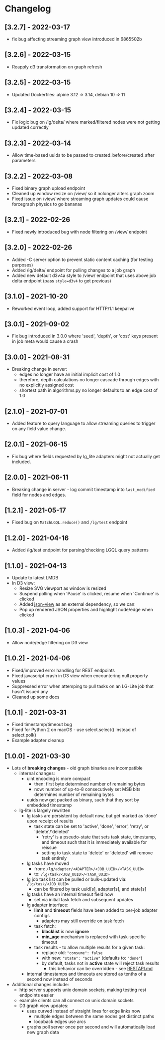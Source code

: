 # Changelog

## [3.2.7] - 2022-03-17
- fix bug affecting streaming graph view introduced in 6865502b

## [3.2.6] - 2022-03-15
- Reapply d3 transformation on graph refresh

## [3.2.5] - 2022-03-15
- Updated Dockerfiles: alpine 3.12 => 3.14, debian 10 => 11

## [3.2.4] - 2022-03-15
- Fix logic bug on /lg/delta/<job> where marked/filtered nodes were not getting updated correctly

## [3.2.3] - 2022-03-14
- Allow time-based uuids to be passed to created_before/created_after parameters

## [3.2.2] - 2022-03-08
- Fixed binary graph upload endpoint
- Cleaned up window resize on /view/<uuid> so it nolonger alters graph zoom
- Fixed issue on /view/<uuid> where streaming graph updates could cause forcegraph physics to go bananas

## [3.2.1] - 2022-02-26
- Fixed newly introduced bug with node filtering on /view/<uuid> endpoint

## [3.2.0] - 2022-02-26
- Added -C server option to prevent static content caching (for testing purposes)
- Added /lg/delta/<uuid> endpoint for pulling changes to a job graph
- Added new default d3v4a style to /view/<uuid> endpoint that uses above job delta endpoint (pass `style=d3v4` to get previous)

## [3.1.0] - 2021-10-20
- Reworked event loop, added support for HTTP/1.1 keepalive

## [3.0.1] - 2021-09-02
- Fix bug introduced in 3.0.0 where 'seed', 'depth', or 'cost' keys present in job meta would cause a crash

## [3.0.0] - 2021-08-31

- Breaking change in server:
  - edges no longer have an initial implicit cost of 1.0
  - therefore, depth calculations no longer cascade through edges with no explicitly assigned cost
  - shortest path in algorithms.py no longer defaults to an edge cost of 1.0

## [2.1.0] - 2021-07-01

- Added feature to query language to allow streaming queries to trigger on any field value change.

## [2.0.1] - 2021-06-15

- Fix bug where fields requested by lg_lite adapters might not actually get included.

## [2.0.0] - 2021-06-11

- Breaking change in server - log commit timestamp into `last_modified` field for nodes and edges.

## [1.2.1] - 2021-05-17

- Fixed bug on `MatchLGQL.reduce()` and `/lg/test` endpoint

## [1.2.0] - 2021-04-16

- Added /lg/test endpoint for parsing/checking LGQL query patterns

## [1.1.0] - 2021-04-13

- Update to latest LMDB
- In D3 view:
  - Resize SVG viewport as window is resized
  - Suspend polling when 'Pause' is clicked, resume when 'Continue' is clicked
  - Added [json-view](https://github.com/pgrabovets/json-view) as an external dependency, so we can:
  - Pop up rendered JSON properties and highlight node/edge when clicked

## [1.0.3] - 2021-04-06

- Allow node/edge filtering on D3 view

## [1.0.2] - 2021-04-06

- Fixed/improved error handling for REST endpoints
- Fixed javascript crash in D3 view when encountering null property values
- Suppressed error when attemping to pull tasks on an LG-Lite job that hasn't issued any
- Cleaned up some docs

## [1.0.1] - 2021-03-31

- Fixed timestamp/timeout bug
- Fixed for Python 2 on macOS - use select.select() instead of select.poll()
- Example adapter cleanup

## [1.0.0] - 2021-03-30

- Lots of __breaking changes__ - old graph binaries are incompatible
  - internal changes:
    - uint encoding is more compact
      - then: first byte determined number of remaining bytes
      - now: number of up-to-8 consecutively set MSB bits determines number of remaining bytes
    - uuids now get packed as binary, such that they sort by embedded timestamp
  - lg-lite is largely rewritten
    - lg tasks are persistent by default now, but get marked as 'done' upon receipt of results
      - task state can be set to 'active', 'done', 'error', 'retry', or 'delete'/'deleted'
        - 'retry' is a pseudo-state that sets task state, timestamp, and timeout such that it is immediately available for reissue
        - setting to task state to 'delete' or 'deleted' will remove task entirely
    - lg tasks have moved
      - from: `/lg/adapter/<ADAPTER>/<JOB_UUID>/<TASK_UUID>`
      - to: `/lg/task/<JOB_UUID>/<TASK_UUID>`
    - lg job task list can be pulled or bulk-updated via: `/lg/task/<JOB_UUID>`
      - can be filtered by task uuid[s], adapter[s], and state[s]
    - lg tasks have an internal timeout field now
      - set via initial task fetch and subsequent updates
    - lg adapter interface:
      - __limit__ and __timeout__ fields have been added to per-job adapter configs
        - adapters may still override on task fetch
      - task fetch:
        - __blacklist__ is now __ignore__
        - __min_age__ mechanism is replaced with task-specific timeout
      - task results - to allow multiple results for a given task:
        - replace old: `"consume": false`
        - with new: `"state": "active"` (defaults to: `"done"`)
        - by default, tasks not in __active__ state will reject task results
          - this behavior can be overridden - see [RESTAPI.md](RESTAPI.md#lgtaskjob_uuidtask_uuid)
    - internal timestamps and timeouts are stored as tenths of a second now instead of seconds
- Additional changes include:
  - http server supports unix domain sockets, making testing rest endpoints easier
  - example clients can all connect on unix domain sockets
  - D3 graph view updates:
    - uses curved instead of straight lines for edge links now
      - multiple edges between the same nodes get distinct paths
      - loopback edges use arcs
    - graphs poll server once per second and will automatically load new graph data
